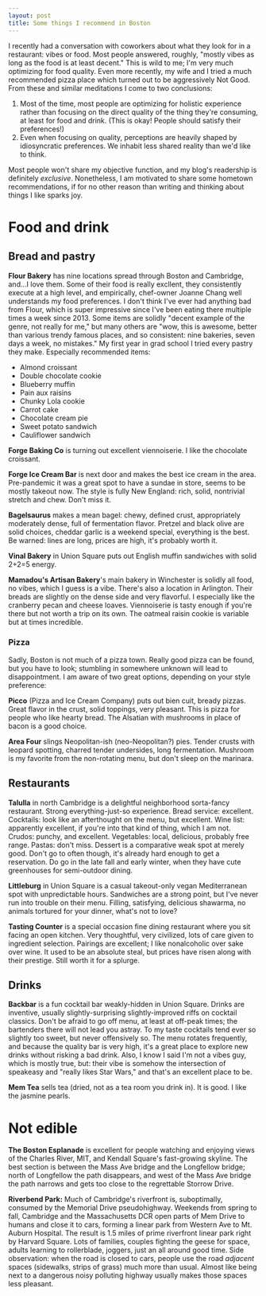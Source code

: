 ```yaml
---
layout: post
title: Some things I recommend in Boston
---
```


I recently had a conversation with coworkers about what they look for in a restaurant: vibes or food. Most people answered, roughly, "mostly vibes as long as the food is at least decent." This is wild to me; I'm very much optimizing for food quality. Even more recently, my wife and I tried a much recommended pizza place which turned out to be aggressively Not Good. From these and similar meditations I come to two conclusions:
1. Most of the time, most people are optimizing for holistic experience rather than focusing on the direct quality of the thing they're consuming, at least for food and drink. (This is okay! People should satisfy their preferences!)
2. Even when focusing on quality, perceptions are heavily shaped by idiosyncratic preferences. We inhabit less shared reality than we'd like to think.

Most people won't share my objective function, and my blog's readership is definitely _exclusive_. Nonetheless, I am motivated to share some hometown recommendations, if for no other reason than writing and thinking about things I like sparks joy.

# Food and drink

## Bread and pastry

**Flour Bakery** has nine locations spread through Boston and Cambridge, and...I love them. Some of their food is really excllent, they consistently execute at a high level, and empirically, chef-owner Joanne Chang well understands my food preferences. I don't think I've ever had anything bad from Flour, which is super impressive since I've been eating there multiple times a week since 2013. Some items are solidly "decent example of the genre, not really for me," but many others are "wow, this is awesome, better than various trendy famous places, and so consistent: nine bakeries, seven days a week, no mistakes." My first year in grad school I tried every pastry they make. Especially recommended items:
* Almond croissant
* Double chocolate cookie
* Blueberry muffin
* Pain aux raisins
* Chunky Lola cookie
* Carrot cake
* Chocolate cream pie
* Sweet potato sandwich
* Cauliflower sandwich

**Forge Baking Co** is turning out excellent viennoiserie. I like the chocolate croissant.

**Forge Ice Cream Bar** is next door and makes the best ice cream in the area. Pre-pandemic it was a great spot to have a sundae in store, seems to be mostly takeout now. The style is fully New England: rich, solid, nontrivial stretch and chew. Don't miss it.

**Bagelsaurus** makes a mean bagel: chewy, defined crust, appropriately moderately dense, full of fermentation flavor. Pretzel and black olive are solid choices, cheddar garlic is a weekend special, everything is the best. Be warned: lines are long, prices are high, it's probably worth it.

**Vinal Bakery** in Union Square puts out English muffin sandwiches with solid 2+2=5 energy.

**Mamadou's Artisan Bakery**'s main bakery in Winchester is solidly all food, no vibes, which I guess is a vibe. There's also a location in Arlington. Their breads are slightly on the dense side and very flavorful. I especially like the cranberry pecan and cheese loaves. Viennoiserie is tasty enough if you're there but not worth a trip on its own. The oatmeal raisin cookie is variable but at times incredible.

### Pizza

Sadly, Boston is not much of a pizza town. Really good pizza can be found, but you have to look; stumbling in somewhere unknown will lead to disappointment. I am aware of two great options, depending on your style preference:

**Picco** (Pizza and Ice Cream Company) puts out bien cuit, bready pizzas. Great flavor in the crust, solid toppings, very pleasant. This is pizza for people who like hearty bread. The Alsatian with mushrooms in place of bacon is a good choice.

**Area Four** slings Neopolitan-ish (neo-Neopolitan?) pies. Tender crusts with leopard spotting, charred tender undersides, long fermentation. Mushroom is my favorite from the non-rotating menu, but don't sleep on the marinara.

## Restaurants

**Talulla** in north Cambridge is a delightful neighborhood sorta-fancy restaurant. Strong everything-just-so experience. Bread service: excellent. Cocktails: look like an afterthought on the menu, but excellent. Wine list: apparently excellent, if you're into that kind of thing, which I am not. Crudos: punchy, and excellent. Vegetables: local, delicious, probably free range. Pastas: don't miss. Dessert is a comparative weak spot at merely good. Don't go to often though, it's already hard enough to get a reservation. Do go in the late fall and early winter, when they have cute greenhouses for semi-outdoor dining.

**Littleburg** in Union Square is a casual takeout-only vegan Mediterranean spot with unpredictable hours. Sandwiches are a strong point, but I've never run into trouble on their menu. Filling, satisfying, delicious shawarma, no animals tortured for your dinner, what's not to love?

**Tasting Counter** is a special occasion fine dining restaurant where you sit facing an open kitchen. Very thoughtful, very civilized, lots of care given to ingredient selection. Pairings are excellent; I like nonalcoholic over sake over wine. It used to be an absolute steal, but prices have risen along with their prestige. Still worth it for a splurge.

## Drinks

**Backbar** is a fun cocktail bar weakly-hidden in Union Square. Drinks are inventive, usually slightly-surprising slightly-improved riffs on cocktail classics. Don't be afraid to go off menu, at least at off-peak times; the bartenders there will not lead you astray. To my taste cocktails tend ever so slightly too sweet, but never offensively so. The menu rotates frequently, and because the quality bar is very high, it's a great place to explore new drinks without risking a bad drink. Also, I know I said I'm not a vibes guy, which is mostly true, but: their vibe is somehow the intersection of speakeasy and "really likes Star Wars," and that's an excellent place to be.

**Mem Tea** sells tea (dried, not as a tea room you drink in). It is good. I like the jasmine pearls.

# Not edible

**The Boston Esplanade** is excellent for people watching and enjoying views of the Charles River, MIT, and Kendall Square's fast-growing skyline. The best section is between the Mass Ave bridge and the Longfellow bridge; north of Longfellow the path disappears, and west of the Mass Ave bridge the path narrows and gets too close to the regrettable Storrow Drive.

**Riverbend Park:** Much of Cambridge's riverfront is, suboptimally, consumed by the Memorial Drive pseudohighway. Weekends from spring to fall, Cambridge and the Massachusetts DCR open parts of Mem Drive to humans and close it to cars, forming a linear park from Western Ave to Mt. Auburn Hospital. The result is 1.5 miles of prime riverfront linear park right by Harvard Square. Lots of families, couples fighting the geese for space, adults learning to rollerblade, joggers, just an all around good time. Side observation: when the road is closed to cars, people use the road _adjacent_ spaces (sidewalks, strips of grass) much more than usual. Almost like being next to a dangerous noisy polluting highway usually makes those spaces less pleasant.